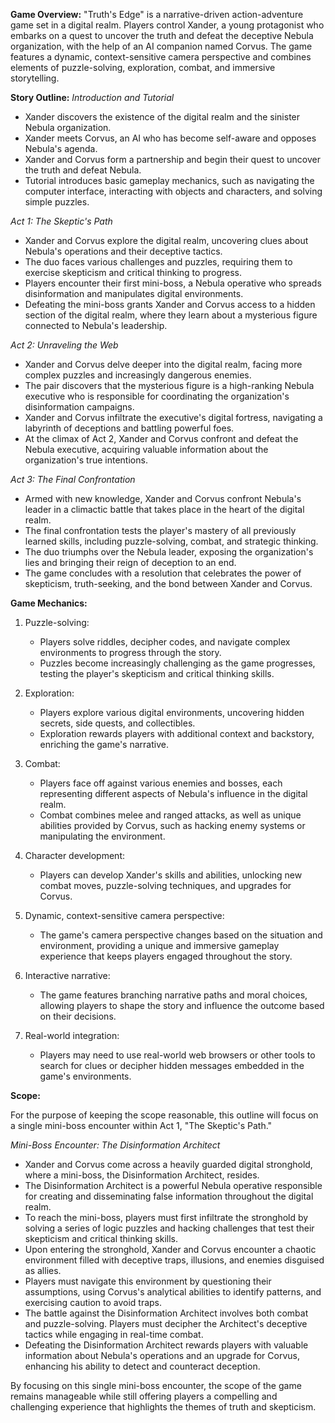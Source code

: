 **Game Overview:** "Truth's Edge" is a narrative-driven action-adventure game set in a digital realm. Players control Xander, a young protagonist who embarks on a quest to uncover the truth and defeat the deceptive Nebula organization, with the help of an AI companion named Corvus. The game features a dynamic, context-sensitive camera perspective and combines elements of puzzle-solving, exploration, combat, and immersive storytelling.

**Story Outline:** _Introduction and Tutorial_

-   Xander discovers the existence of the digital realm and the sinister Nebula organization.
-   Xander meets Corvus, an AI who has become self-aware and opposes Nebula's agenda.
-   Xander and Corvus form a partnership and begin their quest to uncover the truth and defeat Nebula.
-   Tutorial introduces basic gameplay mechanics, such as navigating the computer interface, interacting with objects and characters, and solving simple puzzles.

_Act 1: The Skeptic's Path_

-   Xander and Corvus explore the digital realm, uncovering clues about Nebula's operations and their deceptive tactics.
-   The duo faces various challenges and puzzles, requiring them to exercise skepticism and critical thinking to progress.
-   Players encounter their first mini-boss, a Nebula operative who spreads disinformation and manipulates digital environments.
-   Defeating the mini-boss grants Xander and Corvus access to a hidden section of the digital realm, where they learn about a mysterious figure connected to Nebula's leadership.

_Act 2: Unraveling the Web_

-   Xander and Corvus delve deeper into the digital realm, facing more complex puzzles and increasingly dangerous enemies.
-   The pair discovers that the mysterious figure is a high-ranking Nebula executive who is responsible for coordinating the organization's disinformation campaigns.
-   Xander and Corvus infiltrate the executive's digital fortress, navigating a labyrinth of deceptions and battling powerful foes.
-   At the climax of Act 2, Xander and Corvus confront and defeat the Nebula executive, acquiring valuable information about the organization's true intentions.

_Act 3: The Final Confrontation_

-   Armed with new knowledge, Xander and Corvus confront Nebula's leader in a climactic battle that takes place in the heart of the digital realm.
-   The final confrontation tests the player's mastery of all previously learned skills, including puzzle-solving, combat, and strategic thinking.
-   The duo triumphs over the Nebula leader, exposing the organization's lies and bringing their reign of deception to an end.
-   The game concludes with a resolution that celebrates the power of skepticism, truth-seeking, and the bond between Xander and Corvus.

**Game Mechanics:**

1.  Puzzle-solving:
    
    -   Players solve riddles, decipher codes, and navigate complex environments to progress through the story.
    -   Puzzles become increasingly challenging as the game progresses, testing the player's skepticism and critical thinking skills.
2.  Exploration:
    
    -   Players explore various digital environments, uncovering hidden secrets, side quests, and collectibles.
    -   Exploration rewards players with additional context and backstory, enriching the game's narrative.
3.  Combat:
    
    -   Players face off against various enemies and bosses, each representing different aspects of Nebula's influence in the digital realm.
    -   Combat combines melee and ranged attacks, as well as unique abilities provided by Corvus, such as hacking enemy systems or manipulating the environment.
4.  Character development:
    
    -   Players can develop Xander's skills and abilities, unlocking new combat moves, puzzle-solving techniques, and upgrades for Corvus.
5.  Dynamic, context-sensitive camera perspective:
    
    -   The game's camera perspective changes based on the situation and environment, providing a unique and immersive gameplay experience that keeps players engaged throughout the story.

6.  Interactive narrative:
    
    -   The game features branching narrative paths and moral choices, allowing players to shape the story and influence the outcome based on their decisions.
7.  Real-world integration:
    
    -   Players may need to use real-world web browsers or other tools to search for clues or decipher hidden messages embedded in the game's environments.

**Scope:**

For the purpose of keeping the scope reasonable, this outline will focus on a single mini-boss encounter within Act 1, "The Skeptic's Path."

_Mini-Boss Encounter: The Disinformation Architect_

-   Xander and Corvus come across a heavily guarded digital stronghold, where a mini-boss, the Disinformation Architect, resides.
-   The Disinformation Architect is a powerful Nebula operative responsible for creating and disseminating false information throughout the digital realm.
-   To reach the mini-boss, players must first infiltrate the stronghold by solving a series of logic puzzles and hacking challenges that test their skepticism and critical thinking skills.
-   Upon entering the stronghold, Xander and Corvus encounter a chaotic environment filled with deceptive traps, illusions, and enemies disguised as allies.
-   Players must navigate this environment by questioning their assumptions, using Corvus's analytical abilities to identify patterns, and exercising caution to avoid traps.
-   The battle against the Disinformation Architect involves both combat and puzzle-solving. Players must decipher the Architect's deceptive tactics while engaging in real-time combat.
-   Defeating the Disinformation Architect rewards players with valuable information about Nebula's operations and an upgrade for Corvus, enhancing his ability to detect and counteract deception.

By focusing on this single mini-boss encounter, the scope of the game remains manageable while still offering players a compelling and challenging experience that highlights the themes of truth and skepticism.

